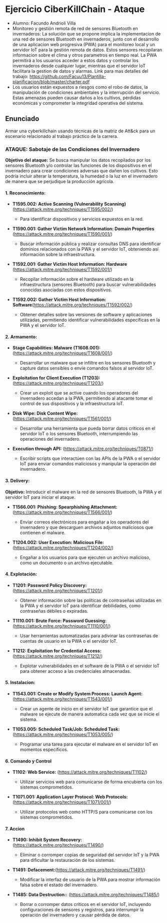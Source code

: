 # Ejercicio CiberKillChain - Ataque

* Alumno: Facundo Andrioli Villa
* Monitoreo y gestión remota de red de sensores Bluetooth en invernaderos:
La solución que se propone implica la implementacion de una red de sensores Bluetooth en invernaderos, junto con el desarrollo de una aplicacion web progresiva (PWA) para el monitoreo local y un servidor IoT para la gestión remota de datos. Estos sensores recopilaran informacion sobre el clima y otros parametros en tiempo real. La PWA permitirá a los usuarios acceder a estos datos y controlar los invernaderos desde cualquier lugar, mientras que el servidor IoT facilitara la gestion de datos y alarmas.
Link para mas detalles del trabajo: https://github.com/Facuu13/Plantilla-planificacion/blob/master/charter.pdf
* Los usuarios están expuestos a riesgos como el robo de datos, la manipulación de condiciones ambientales y la interrupción del servicio. Estas amenazas pueden causar daños a los cultivos, pérdidas económicas y comprometer la integridad operativa del sistema. 

## Enunciado

Armar una cyberkillchain usando técnicas de la matriz de Att&ck para un escenario relacionado al trabajo práctico de la carrera.

### ATAQUE: Sabotaje de las Condiciones del Invernadero

**Objetivo del ataque:**
Se busca manipular los datos recopilados por los sensores Bluetooth y/o controlar las funciones de los dispositivos en el invernadero para crear condiciones adversas que dañen los cultivos. Esto podría incluir alterar la temperatura, la humedad o la luz en el invernadero de manera que se perjudique la producción agrícola.

#### 1. Reconocimiento:

- **T1595.002: Active Scanning (Vulnerability Scanning)** (https://attack.mitre.org/techniques/T1595/002/)
    - Para identificar dispositivos y servicios expuestos en la red.

- **T1590.001: Gather Victim Network Information: Domain Properties** (https://attack.mitre.org/techniques/T1590/001/)
    - Buscar información pública y realizar consultas DNS para identificar dominios relacionados con la PWA y el servidor IoT, obteniendo así información sobre la infraestructura.

- **T1592.001: Gather Victim Host Information: Hardware** (https://attack.mitre.org/techniques/T1592/001/)
    - Recopilar información sobre el hardware utilizado en la infraestructura (sensores Bluetooth) para buscar vulnerabilidades conocidas asociadas con estos dispositivos.

- **T1592.002: Gather Victim Host Information: Software**(https://attack.mitre.org/techniques/T1592/002/)
    - Obtener detalles sobre las versiones de software y aplicaciones utilizadas, permitiendo identificar vulnerabilidades específicas en la PWA y el servidor IoT.

#### 2. Armamento:

- **Stage Capabilities: Malware (T1608.001):** (https://attack.mitre.org/techniques/T1608/001/)
  - Desarrollar un malware que se infiltre en los sensores Bluetooth y capture datos sensibles o envíe comandos falsos al servidor IoT.

- **Exploitation for Client Execution (T1203):** (https://attack.mitre.org/techniques/T1203/)
  - Crear un exploit que se active cuando los operadores del invernadero accedan a la PWA, permitiendo al atacante tomar el control de sus dispositivos y la infraestructura IoT.

- **Disk Wipe: Disk Content Wipe:** (https://attack.mitre.org/techniques/T1561/001/)
  - Desarrollar una herramienta que pueda borrar datos críticos en el servidor IoT o los sensores Bluetooth, interrumpiendo las operaciones del invernadero.

- **Execution through API:** (https://attack.mitre.org/techniques/T0871/)
  - Escribir scripts que interactúen con las APIs de la PWA o el servidor IoT para enviar comandos maliciosos y manipular la operación del invernadero.

#### 3. Delivery:

**Objetivo:** Introducir el malware en la red de sensores Bluetooth, la PWA y el servidor IoT para iniciar el ataque.

- **T1566.001: Phishing: Spearphishing Attachment:** (https://attack.mitre.org/techniques/T1566/001/)
    - Enviar correos electrónicos para engañar a los operadores del invernadero y que descarguen archivos adjuntos maliciosos que contienen el malware.

- **T1204.002: User Execution: Malicious File:** (https://attack.mitre.org/techniques/T1204/002/)
    - Engañar a los usuarios para que ejecuten un archivo malicioso, como un documento o un archivo ejecutable. 

#### 4. Explotación:

- **T1201: Password Policy Discovery:** (https://attack.mitre.org/techniques/T1201/)
  - Obtener información sobre las políticas de contraseñas utilizadas en la PWA y el servidor IoT para identificar debilidades, como contraseñas débiles o expiradas.

- **T1110.001: Brute Force: Password Guessing:** (https://attack.mitre.org/techniques/T1110/001/)
  - Usar herramientas automatizadas para  adivinar las contraseñas de cuentas de usuario en la PWA o el servidor IoT.

- **T1212: Exploitation for Credential Access:** (https://attack.mitre.org/techniques/T1212/)
  - Explotar vulnerabilidades en el software de la PWA o el servidor IoT para obtener acceso a las credenciales almacenadas.


#### 5. Instalacion:

- **T1543.001: Create or Modify System Process: Launch Agent:** (https://attack.mitre.org/techniques/T1543/001/)
  - Crear un agente de inicio en el servidor IoT que garantice que el malware se ejecute de manera automatica cada vez que se inicie el sistema.

- **T1053.005: Scheduled Task/Job: Scheduled Task:** (https://attack.mitre.org/techniques/T1053/005/)
  - Programar una tarea para ejecutar el malware en el servidor IoT en momentos especificos.


#### 6. Comando y Control

- **T1102: Web Service:** (https://attack.mitre.org/techniques/T1102/)
  - Utilizar servicios web para comunicarse de forma encubierta con los sistemas comprometidos.

- **T1071.001: Application Layer Protocol: Web Protocols:** (https://attack.mitre.org/techniques/T1071/001/)
  - Utilizar protocolos web como HTTP/S para comunicarse con los sistemas comprometidos.


#### 7. Accion

- **T1490: Inhibit System Recovery:** (https://attack.mitre.org/techniques/T1490/)
  - Eliminar o corromper copias de seguridad del servidor IoT y la PWA para dificultar la restauración de los sistemas.

- **T1491: Defacement:**(https://attack.mitre.org/techniques/T1491/)
  - Modificar la interfaz de usuario de la PWA para mostrar información falsa sobre el estado del invernadero.

- **T1485: Data Destruction::** (https://attack.mitre.org/techniques/T1485/)
  - Borrar o corromper datos críticos en el servidor IoT, incluyendo configuraciones de sensores y registros, para interrumpir la operación del invernadero y causar pérdida de datos.